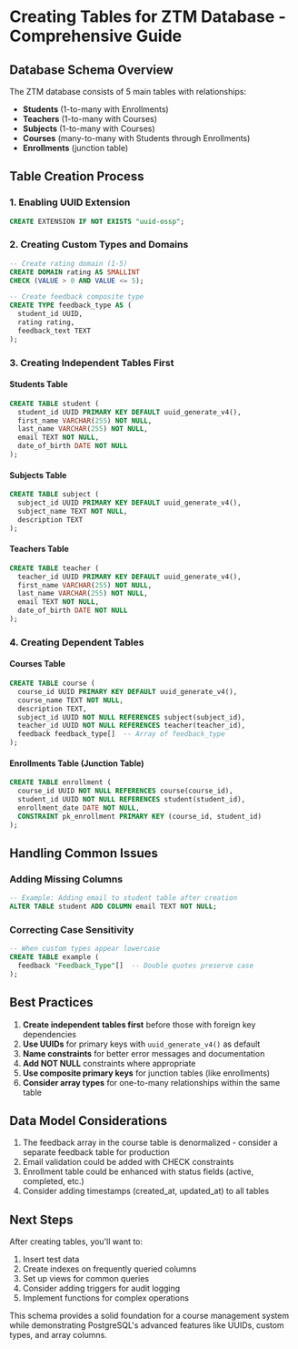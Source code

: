 # Creating Tables for ZTM Database - Comprehensive Guide

## Database Schema Overview

The ZTM database consists of 5 main tables with relationships:
- **Students** (1-to-many with Enrollments)
- **Teachers** (1-to-many with Courses)
- **Subjects** (1-to-many with Courses)
- **Courses** (many-to-many with Students through Enrollments)
- **Enrollments** (junction table)

## Table Creation Process

### 1. Enabling UUID Extension
```sql
CREATE EXTENSION IF NOT EXISTS "uuid-ossp";
```

### 2. Creating Custom Types and Domains
```sql
-- Create rating domain (1-5)
CREATE DOMAIN rating AS SMALLINT
CHECK (VALUE > 0 AND VALUE <= 5);

-- Create feedback composite type
CREATE TYPE feedback_type AS (
  student_id UUID,
  rating rating,
  feedback_text TEXT
);
```

### 3. Creating Independent Tables First

#### Students Table
```sql
CREATE TABLE student (
  student_id UUID PRIMARY KEY DEFAULT uuid_generate_v4(),
  first_name VARCHAR(255) NOT NULL,
  last_name VARCHAR(255) NOT NULL,
  email TEXT NOT NULL,
  date_of_birth DATE NOT NULL
);
```

#### Subjects Table
```sql
CREATE TABLE subject (
  subject_id UUID PRIMARY KEY DEFAULT uuid_generate_v4(),
  subject_name TEXT NOT NULL,
  description TEXT
);
```

#### Teachers Table
```sql
CREATE TABLE teacher (
  teacher_id UUID PRIMARY KEY DEFAULT uuid_generate_v4(),
  first_name VARCHAR(255) NOT NULL,
  last_name VARCHAR(255) NOT NULL,
  email TEXT NOT NULL,
  date_of_birth DATE NOT NULL
);
```

### 4. Creating Dependent Tables

#### Courses Table
```sql
CREATE TABLE course (
  course_id UUID PRIMARY KEY DEFAULT uuid_generate_v4(),
  course_name TEXT NOT NULL,
  description TEXT,
  subject_id UUID NOT NULL REFERENCES subject(subject_id),
  teacher_id UUID NOT NULL REFERENCES teacher(teacher_id),
  feedback feedback_type[]  -- Array of feedback_type
);
```

#### Enrollments Table (Junction Table)
```sql
CREATE TABLE enrollment (
  course_id UUID NOT NULL REFERENCES course(course_id),
  student_id UUID NOT NULL REFERENCES student(student_id),
  enrollment_date DATE NOT NULL,
  CONSTRAINT pk_enrollment PRIMARY KEY (course_id, student_id)
);
```

## Handling Common Issues

### Adding Missing Columns
```sql
-- Example: Adding email to student table after creation
ALTER TABLE student ADD COLUMN email TEXT NOT NULL;
```

### Correcting Case Sensitivity
```sql
-- When custom types appear lowercase
CREATE TABLE example (
  feedback "Feedback_Type"[]  -- Double quotes preserve case
);
```

## Best Practices

1. **Create independent tables first** before those with foreign key dependencies
2. **Use UUIDs** for primary keys with `uuid_generate_v4()` as default
3. **Name constraints** for better error messages and documentation
4. **Add NOT NULL** constraints where appropriate
5. **Use composite primary keys** for junction tables (like enrollments)
6. **Consider array types** for one-to-many relationships within the same table

## Data Model Considerations

1. The feedback array in the course table is denormalized - consider a separate feedback table for production
2. Email validation could be added with CHECK constraints
3. Enrollment table could be enhanced with status fields (active, completed, etc.)
4. Consider adding timestamps (created_at, updated_at) to all tables

## Next Steps

After creating tables, you'll want to:
1. Insert test data
2. Create indexes on frequently queried columns
3. Set up views for common queries
4. Consider adding triggers for audit logging
5. Implement functions for complex operations

This schema provides a solid foundation for a course management system while demonstrating PostgreSQL's advanced features like UUIDs, custom types, and array columns.